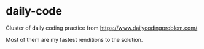 # daily-code
Cluster of daily coding practice from https://www.dailycodingproblem.com/

Most of them are my fastest renditions to the solution.
